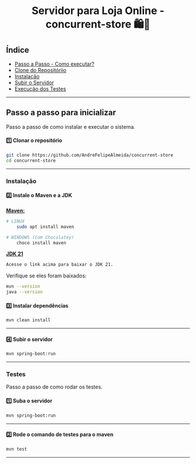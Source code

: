 <h1 align="center">Servidor para Loja Online - concurrent-store 🛍🛒</h1>

## Índice 
* [Passo a Passo - Como executar?](#Passo-a-passo-para-inicializar)
* [Clone do Repositóriio](#1️⃣-Clonar-o-repositório)
* [Instalação](#Instalação)
* [Subir o Servidor](#4️⃣-Subir-o-servidor)
* [Execução dos Testes](#Testes)

---
## Passo a passo para inicializar
Passo a passo de como instalar e executar o sistema.

#### **1️⃣ Clonar o repositório** 
```sh
git clone https://github.com/AndreFelipeAlmeida/concurrent-store
cd concurrent-store
```
---
### Instalação 

#### **2️⃣ Instale o Maven e a JDK**  
[**Maven:**](https://maven.apache.org/install.html)
```sh
# LINUX
    sudo apt install maven

# WINDOWS (Com Chocolatey)
    choco install maven
```

[**JDK 21**](https://www.oracle.com/br/java/technologies/downloads/#jdk21-linux)
```sh
Acesse o link acima para baixar o JDK 21.
```

Verifique se eles foram baixados:
```sh
mvn --version
java --version
```

#### **3️⃣ Instalar dependências**  
```sh
mvn clean install
```
---

#### **4️⃣ Subir o servidor**  
```sh
mvn spring-boot:run
```
---

### Testes
Passo a passo de como rodar os testes.

#### **1️⃣ Suba o servidor** 
```sh
mvn spring-boot:run
```
---
#### **2️⃣ Rode o comando de testes para o maven**
```sh
mvn test
```
---
